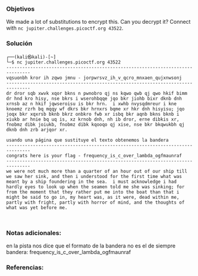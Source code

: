 ### Objetivos 
We made a lot of substitutions to encrypt this. Can you decrypt it? Connect with `nc jupiter.challenges.picoctf.org 43522`.
### Solución 

```
┌──(kali㉿kali)-[~]
└─$ nc jupiter.challenges.picoctf.org 43522
-------------------------------------------------------------------------------
vqsuonbh kror ih zqwo jmnu - jorpwrsvz_ih_v_qcro_mnxaen_qujxnwsonj
-------------------------------------------------------------------------------
dr dror sqb xwvk xqor bkns n pwnobro qj ns kqwo qwb qj qwo hkif bimm dr hnd kro hisy, nse bkrs i wserohbqqe jqo bkr jiohb bixr dknb dnh xrnsb az n hkif jqwseroisu is bkr hrn.  i xwhb nvysqdmreur i kne knoemz rzrh bq mqqy wf dkrs bkr hrnxrs bqme xr hkr dnh hisyisu; jqo joqx bkr xqxrsb bknb bkrz onbkro fwb xr isbq bkr aqnb bkns bknb i xiukb ar hnie bq uq is, xz krnob dnh, nh ib dror, erne dibkis xr, fnobmz dibk joiukb, fnobmz dibk kqooqo qj xise, nse bkr bkqwukbh qj dknb dnh zrb arjqor xr.
                               
usando una página que sustituye el texto obtenemos la bandera
-------------------------------------------------------------------------------
congrats here is your flag - frequency_is_c_over_lambda_ogfmaunraf
-------------------------------------------------------------------------------
we were not much more than a quarter of an hour out of our ship till we saw her sink, and then i understood for the first time what was meant by a ship foundering in the sea.  i must acknowledge i had hardly eyes to look up when the seamen told me she was sinking; for from the moment that they rather put me into the boat than that i might be said to go in, my heart was, as it were, dead within me, partly with fright, partly with horror of mind, and the thoughts of what was yet before me.



```

### Notas adicionales:
en la pista nos dice que el formato de la bandera no es el de siempre 
bandera: frequency_is_c_over_lambda_ogfmaunraf

### Referencias: